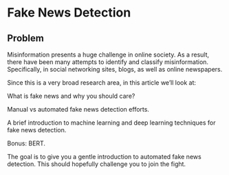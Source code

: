 # **Fake News Detection**

## **Problem**
Misinformation presents a huge challenge in online society. As a result, there have been many attempts to identify and classify misinformation. Specifically, in social networking sites, blogs, as well as online newspapers.

Since this is a very broad research area, in this article we’ll look at:

What is fake news and why you should care?

Manual vs automated fake news detection efforts.

A brief introduction to machine learning and deep learning techniques for fake news detection.

Bonus: BERT.

The goal is to give you a gentle introduction to automated fake news detection. This should hopefully challenge you to join the fight.
